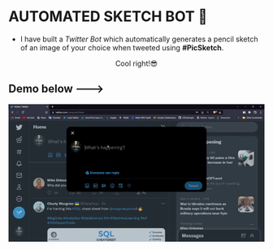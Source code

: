 # AUTOMATED SKETCH BOT 🤖

- I have built a *Twitter Bot* which automatically generates a pencil sketch of an image of your choice when tweeted using **#PicSketch**.
<p align="center"> Cool right!😎</p>

## Demo below --->

![alt text](https://github.com/ShruAgarwal/Twitter-bot/blob/main/demo.gif)


<!--## Try it out in simple steps : 👇
1. Go to your Twitter Account
2. Click on the *Tweet* button / *feather icon* on Mobile
3. Use #️⃣*PicSketch* and add an image (your choice)
4. Click on Tweet!
5. Refresh your Twitter Home feed and within seconds the bot will notify you with a pencil sketch of the image!

**For more info, please check my post on Twitter :** *https://twitter.com/Shru_explores/status/1497897213292257280*

### Try out the Bot now as it is LIVE!!-->  
